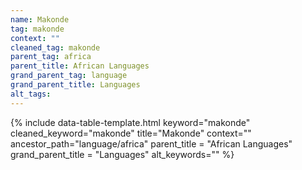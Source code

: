 ```yaml
---
name: Makonde
tag: makonde
context: ""
cleaned_tag: makonde
parent_tag: africa
parent_title: African Languages
grand_parent_tag: language
grand_parent_title: Languages
alt_tags: 
---
```


{% include data-table-template.html 
  keyword="makonde" 
  cleaned_keyword="makonde" 
  title="Makonde"
  context=""
  ancestor_path="language/africa" 
  parent_title = "African Languages"
  grand_parent_title = "Languages"
  alt_keywords=""
%}


